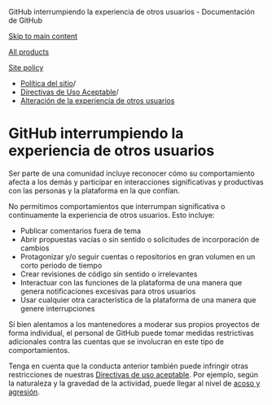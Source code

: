 GitHub interrumpiendo la experiencia de otros usuarios - Documentación de GitHub

[Skip to main content](#main-content)

[All products](/es)

[Site policy](/site-policy)

* [Política del sitio](/es/site-policy)/
* [Directivas de Uso Aceptable](/es/site-policy/acceptable-use-policies)/
* [Alteración de la experiencia de otros usuarios](/es/site-policy/acceptable-use-policies/github-disrupting-the-experience-of-other-users)

GitHub interrumpiendo la experiencia de otros usuarios
==========

Ser parte de una comunidad incluye reconocer cómo su comportamiento afecta a los demás y participar en interacciones significativas y productivas con las personas y la plataforma en la que confían.

No permitimos comportamientos que interrumpan significativa o continuamente la experiencia de otros usuarios. Esto incluye:

* Publicar comentarios fuera de tema
* Abrir propuestas vacías o sin sentido o solicitudes de incorporación de cambios
* Protagonizar y/o seguir cuentas o repositorios en gran volumen en un corto periodo de tiempo
* Crear revisiones de código sin sentido o irrelevantes
* Interactuar con las funciones de la plataforma de una manera que genera notificaciones excesivas para otros usuarios
* Usar cualquier otra característica de la plataforma de una manera que genere interrupciones

Si bien alentamos a los mantenedores a moderar sus propios proyectos de forma individual, el personal de GitHub puede tomar medidas restrictivas adicionales contra las cuentas que se involucran en este tipo de comportamientos.

Tenga en cuenta que la conducta anterior también puede infringir otras restricciones de nuestras [Directivas de uso aceptable](/es/site-policy/acceptable-use-policies/github-acceptable-use-policies). Por ejemplo, según la naturaleza y la gravedad de la actividad, puede llegar al nivel de [acoso y agresión](/es/site-policy/acceptable-use-policies/github-bullying-and-harassment).
